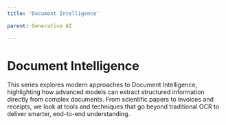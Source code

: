 ```yaml
---
title: 'Document Intelligence'

parent: Generative AI

---
```


# Document Intelligence

<!-- <div style="width: 100%; aspect-ratio: 16/9; overflow: hidden; border-radius: 8px; margin: auto;">
  <img src="/assets/images/langchain2.png" alt="gen AI"
       style="width: 100%; height: 100%; object-fit: cover;" />
</div> -->

This series explores modern approaches to Document Intelligence, highlighting how advanced models can extract structured information directly from complex documents. From scientific papers to invoices and receipts, we look at tools and techniques that go beyond traditional OCR to deliver smarter, end-to-end understanding.

<!-- To make it as easy as possible to write documentation in plain Markdown, most UI components are styled using default Markdown elements with few additional CSS classes needed. -->
<!-- In this section, I explore the inner workings of LangChain for building systems with Large Language Models (LLMs). The projects cover integration with both OpenAI and Hugging Face models, demonstrating hands-on experience with chat models and conversational prompting.
<!-- {: .fs-6 .fw-300 } -->
<!-- From foundational concepts like Prompt Templates and Output Parsers to advanced techniques like cost tracking, streaming, and caching to improve performance and response time, enabling smoother, cost-effective interactions with generative models. --> 
<!-- {: .fs-6 .fw-300 } -->

